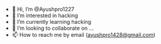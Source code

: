 - 👋 Hi, I’m @Ayushpro1227
- 👀 I’m interested in hacking
- 🌱 I’m currently learning hacking
- 💞️ I’m looking to collaborate on ...
- 📫 How to reach me by email (ayushpro1428@gmail.com)

<!---
Ayushpro1227/Ayushpro1227 is a ✨ special ✨ repository because its `README.md` (this file) appears on your GitHub profile.
You can click the Preview link to take a look at your changes.
--->
